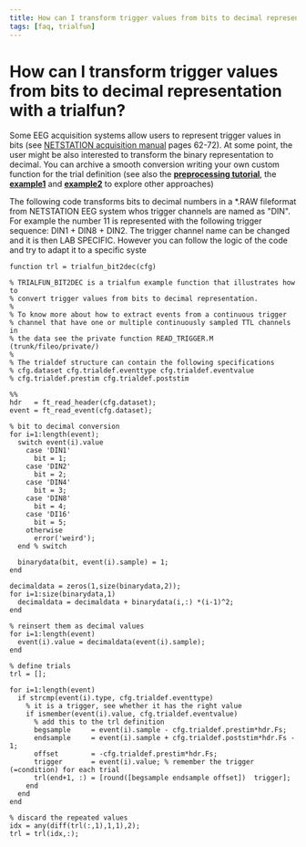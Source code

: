 ```yaml
---
title: How can I transform trigger values from bits to decimal representation with a trialfun?
tags: [faq, trialfun]
---
```


# How can I transform trigger values from bits to decimal representation with a trialfun?

Some EEG acquisition systems allow users to represent trigger values in bits (see [NETSTATION acquisition manual](http://cb3.unl.edu/dbrainlab/wp-content/uploads/sites/2/2013/12/Acquisition_Manual.pdf) pages 62-72). At some point, the user might be also interested to transform the binary representation to decimal. You can archive a smooth conversion writing your own custom function for the trial definition (see also the **[preprocessing tutorial](/tutorial/preprocessing#use_your_own_function_for_trial_selection)**, the **[example1](/example/detect_the_muscle_activity_in_an_emg_channel_and_use_that_as_trial_definition)** and **[example2](/example/making_your_own_trialfun_for_conditional_trial_definition)** to explore other approaches) 

The following code transforms bits to decimal numbers in a *.RAW fileformat from NETSTATION EEG system whos trigger channels are named as "DIN". For example the number 11 is represented with the following trigger sequence: DIN1 + DIN8 + DIN2. The trigger channel name can be changed and it is then LAB SPECIFIC. However you can follow the logic of the code and try to adapt it to a specific syste

	function trl = trialfun_bit2dec(cfg)
	
	% TRIALFUN_BIT2DEC is a trialfun example function that illustrates how to
	% convert trigger values from bits to decimal representation.
	%
	% To know more about how to extract events from a continuous trigger
	% channel that have one or multiple continuously sampled TTL channels in
	% the data see the private function READ_TRIGGER.M (trunk/fileo/private/)
	%
	% The trialdef structure can contain the following specifications
	% cfg.dataset cfg.trialdef.eventtype cfg.trialdef.eventvalue
	% cfg.trialdef.prestim cfg.trialdef.poststim
	
	%%
	hdr   = ft_read_header(cfg.dataset);
	event = ft_read_event(cfg.dataset);
	
	% bit to decimal conversion
	for i=1:length(event);
	  switch event(i).value
	    case 'DIN1'
	      bit = 1;
	    case 'DIN2'
	      bit = 2;
	    case 'DIN4'
	      bit = 3;
	    case 'DIN8'
	      bit = 4;
	    case 'DI16'
	      bit = 5;
	    otherwise
	      error('weird');
	  end % switch
	  
	  binarydata(bit, event(i).sample) = 1;
	end
	
	decimaldata = zeros(1,size(binarydata,2));
	for i=1:size(binarydata,1)
	  decimaldata = decimaldata + binarydata(i,:) *(i-1)^2;
	end
	
	% reinsert them as decimal values
	for i=1:length(event)
	  event(i).value = decimaldata(event(i).sample);
	end
	 
	% define trials
	trl = [];
	
	for i=1:length(event)
	  if strcmp(event(i).type, cfg.trialdef.eventtype)
	    % it is a trigger, see whether it has the right value
	    if ismember(event(i).value, cfg.trialdef.eventvalue)
	      % add this to the trl definition
	      begsample     = event(i).sample - cfg.trialdef.prestim*hdr.Fs;
	      endsample     = event(i).sample + cfg.trialdef.poststim*hdr.Fs - 1;
	      offset        = -cfg.trialdef.prestim*hdr.Fs;  
	      trigger       = event(i).value; % remember the trigger (=condition) for each trial
	      trl(end+1, :) = [round([begsample endsample offset])  trigger]; 
	    end
	  end
	end
	
	% discard the repeated values
	idx = any(diff(trl(:,1),1,1),2);
	trl = trl(idx,:);

